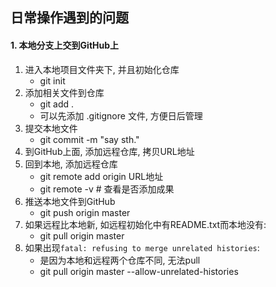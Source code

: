 ## 日常操作遇到的问题

#### 1. 本地分支上交到GitHub上
1. 进入本地项目文件夹下, 并且初始化仓库
    - git init
2. 添加相关文件到仓库
    - git add .
    - 可以先添加 .gitignore 文件, 方便日后管理
3. 提交本地文件
    - git commit -m "say sth."
4. 到GitHub上面, 添加远程仓库, 拷贝URL地址
5. 回到本地, 添加远程仓库
    - git remote add origin URL地址
    - git remote -v # 查看是否添加成果
6. 推送本地文件到GitHub
    - git push origin master
7. 如果远程比本地新, 如远程初始化中有README.txt而本地没有:
    - git pull origin master
7. 如果出现`fatal: refusing to merge unrelated histories`:
    - 是因为本地和远程两个仓库不同, 无法pull
    - git pull origin master --allow-unrelated-histories
